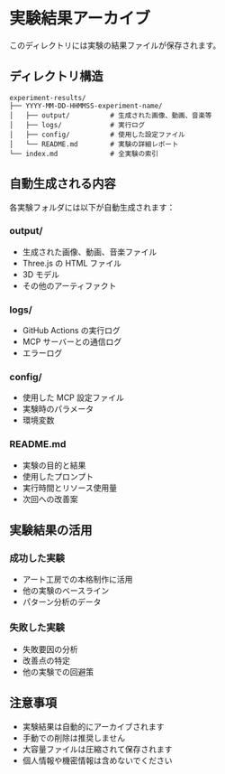 # 実験結果アーカイブ

このディレクトリには実験の結果ファイルが保存されます。

## ディレクトリ構造

```
experiment-results/
├── YYYY-MM-DD-HHMMSS-experiment-name/
│   ├── output/          # 生成された画像、動画、音楽等
│   ├── logs/            # 実行ログ
│   ├── config/          # 使用した設定ファイル
│   └── README.md        # 実験の詳細レポート
└── index.md             # 全実験の索引
```

## 自動生成される内容

各実験フォルダには以下が自動生成されます：

### output/
- 生成された画像、動画、音楽ファイル
- Three.js の HTML ファイル
- 3D モデル
- その他のアーティファクト

### logs/
- GitHub Actions の実行ログ
- MCP サーバーとの通信ログ
- エラーログ

### config/
- 使用した MCP 設定ファイル
- 実験時のパラメータ
- 環境変数

### README.md
- 実験の目的と結果
- 使用したプロンプト
- 実行時間とリソース使用量
- 次回への改善案

## 実験結果の活用

### 成功した実験
- アート工房での本格制作に活用
- 他の実験のベースライン
- パターン分析のデータ

### 失敗した実験
- 失敗要因の分析
- 改善点の特定
- 他の実験での回避策

## 注意事項

- 実験結果は自動的にアーカイブされます
- 手動での削除は推奨しません
- 大容量ファイルは圧縮されて保存されます
- 個人情報や機密情報は含めないでください